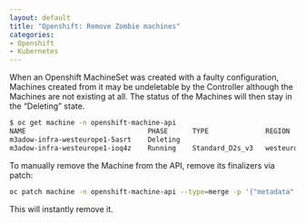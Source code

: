 ```yaml
---
layout: default
title: "Openshift: Remove Zombie machines"
categories:
- Openshift
- Kubernetes
---
```


When an Openshift MachineSet was created with a faulty configuration, Machines created from it may be undeletable by the Controller although the Machines are not existing at all. The status of the Machines will then stay in the “Deleting” state.

```bash
$ oc get machine -n openshift-machine-api
NAME                              PHASE      TYPE              REGION       ZONE   AGE
m3adow-infra-westeurope1-5asrt    Deleting                                         3d2h
m3adow-infra-westeurope1-ioq4z    Running    Standard_D2s_v3   westeurope   1      3d
```

To manually remove the Machine from the API, remove its finalizers via patch:

```bash
oc patch machine -n openshift-machine-api --type=merge -p '{"metadata":{"finalizers":null}}' m3adow-infra-westeurope1-5asrt
```

This will instantly remove it.

